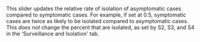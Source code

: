 This slider updates the relative rate of isolation of asymptomatic cases compared to symptomatic cases. For example, if set at 0.5, symptomatic cases are twice as likely to be isolated compared to asymptomatic cases. This *does not* change the percent that are isolated, as set by S2, S3, and S4 in the 'Surveillance and Isolation' tab.
